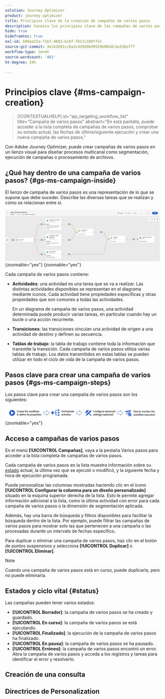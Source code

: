 ```yaml
---
solution: Journey Optimizer
product: journey optimizer
title: Principios clave de la creación de campañas de varios pasos
description: Conozca los principios clave de las campañas de varios pasos con Adobe Journey Optimizer
hide: true
hidefromtoc: true
exl-id: b04aa15a-71bf-4683-bcbf-f611c189ffe1
source-git-commit: 3ecb1691cc8a1c429d9bd9919b06ddc5a316eff7
workflow-type: tm+mt
source-wordcount: '461'
ht-degree: 24%

---
```


# Principios clave {#ms-campaign-creation}

>[!CONTEXTUALHELP]
>id="ajo_targeting_workflow_list"
>title="Campaña de varios pasos"
>abstract="En esta pantalla, puede acceder a la lista completa de campañas de varios pasos, comprobar su estado actual, las fechas de última/siguiente ejecución y crear una nueva campaña de varios pasos."

Con Adobe Journey Optimizer, puede crear campañas de varios pasos en un lienzo visual para diseñar procesos multicanal como segmentación, ejecución de campañas o procesamiento de archivos.

## ¿Qué hay dentro de una campaña de varios pasos? {#gs-ms-campaign-inside}

El lienzo de campaña de varios pasos es una representación de lo que se supone que debe suceder. Describe las diversas tareas que se realizan y cómo se relacionan entre sí.

![](assets/workflow-example.png){zoomable="yes"} {zoomable="yes"}

Cada campaña de varios pasos contiene:

* **Actividades**: una actividad es una tarea que se va a realizar. Las distintas actividades disponibles se representan en el diagrama mediante iconos. Cada actividad tiene propiedades específicas y otras propiedades que son comunes a todas las actividades.

  En un diagrama de campaña de varios pasos, una actividad determinada puede producir varias tareas, en particular cuando hay un bucle o una acción recurrente.

* **Transiciones**: las transiciones vinculan una actividad de origen a una actividad de destino y definen su secuencia.

* **Tablas de trabajo**: la tabla de trabajo contiene toda la información que transmite la transición. Cada campaña de varios pasos utiliza varias tablas de trabajo. Los datos transmitidos en estas tablas se pueden utilizar en todo el ciclo de vida de la campaña de varios pasos.

## Pasos clave para crear una campaña de varios pasos {#gs-ms-campaign-steps}

Los pasos clave para crear una campaña de varios pasos son los siguientes:

![](assets/workflow-creation-process.png){zoomable="yes"}

## Acceso a campañas de varios pasos

En el menú **[!UICONTROL Campañas]**, vaya a la pestaña Varios pasos para acceder a la lista completa de campañas de varios pasos.

Cada campaña de varios pasos en la lista muestra información sobre su [estado](#status) actual, la última vez que se ejecutó o modificó, y la siguiente fecha y hora de ejecución programada.

Puede personalizar las columnas mostradas haciendo clic en el icono **[!UICONTROL Configurar la columna para un diseño personalizado]** situado en la esquina superior derecha de la lista. Esto le permite agregar información adicional a la lista, como la última actividad con error para cada campaña de varios pasos o la dimensión de segmentación aplicada.

Además, hay una barra de búsqueda y filtros disponibles para facilitar la búsqueda dentro de la lista. Por ejemplo, puede filtrar las campañas de varios pasos para mostrar solo las que pertenecen a una campaña o las procesadas durante un intervalo de fechas específico.

Para duplicar o eliminar una campaña de varios pasos, haz clic en el botón de puntos suspensivos y selecciona **[!UICONTROL Duplicar]** o **[!UICONTROL Eliminar]**.

>[!NOTE]
>
>Cuando una campaña de varios pasos está en curso, puede duplicarla, pero no puede eliminarla.

## Estados y ciclo vital {#status}

Las campañas pueden tener varios estados:

* **[!UICONTROL Borrador]**: la campaña de varios pasos se ha creado y guardado.
* **[!UICONTROL En curso]**: la campaña de varios pasos se está ejecutando.
* **[!UICONTROL Finalizado]**: la ejecución de la campaña de varios pasos ha finalizado.
* **[!UICONTROL En pausa]**: la campaña de varios pasos se ha pausado.
* **[!UICONTROL Erróneo]**: la campaña de varios pasos encontró un error. Abra la campaña de varios pasos y acceda a los registros y tareas para identificar el error y resolverlo.


## Creación de una consulta

## Directrices de Personalization
